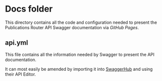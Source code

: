 # Docs folder

This directory contains all the code and configuration needed to present the Publications Router API Swagger documentation via *GitHub Pages*.

## api.yml

This file contains all the information needed by Swagger to present the API documentation.  

It can most easily be amended by importing it into [SwaggerHub](https://swagger.io/tools/swaggerhub/) and using their API Editor.
